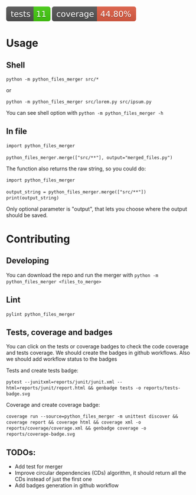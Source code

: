 [![tests](https://raw.githubusercontent.com/yamenk-gribaudo/python_files_merger/master/reports/tests-badge.svg)](https://htmlpreview.github.io/?https://github.com/yamenk-gribaudo/python_files_merger/blob/master/reports/junit/report.html)
[![coverage](https://raw.githubusercontent.com/yamenk-gribaudo/python_files_merger/master/reports/coverage-badge.svg)](https://htmlpreview.github.io/?https://github.com/yamenk-gribaudo/python_files_merger/blob/master/htmlcov/index.html)

# Usage

## Shell

    python -m python_files_merger src/*

or

    python -m python_files_merger src/lorem.py src/ipsum.py

You can see shell option with `python -m python_files_merger -h`

## In file

    import python_files_merger

    python_files_merger.merge(["src/**"], output="merged_files.py")

The function also returns the raw string, so you could do:

    import python_files_merger

    output_string = python_files_merger.merge(["src/**"])
    print(output_string)

Only optional parameter is "output", that lets you choose where the output should be saved. 

# Contributing 

## Developing

You can download the repo and run the merger with `python -m python_files_merger <files_to_merge>`

## Lint

    pylint python_files_merger

## Tests, coverage and badges

You can click on the tests or coverage badges to check the code coverage and tests coverage. We should create the badges in github workflows. Also we should add workflow status to the badges

Tests and create tests badge:

    pytest --junitxml=reports/junit/junit.xml --html=reports/junit/report.html && genbadge tests -o reports/tests-badge.svg

Coverage and create coverage badge:

    coverage run --source=python_files_merger -m unittest discover && coverage report && coverage html && coverage xml -o reports/coverage/coverage.xml && genbadge coverage -o reports/coverage-badge.svg

## TODOs:

- Add test for merger
- Improve circular dependencies (CDs) algorithm, it should return all the CDs instead of just the first one
- Add badges generation in github workflow
